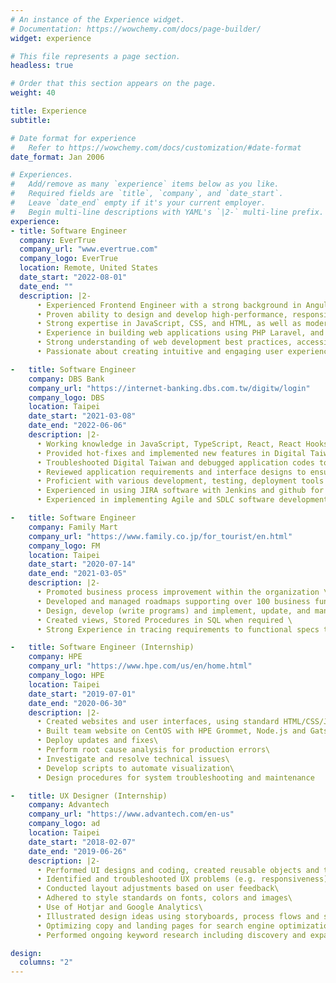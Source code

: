 ```yaml
---
# An instance of the Experience widget.
# Documentation: https://wowchemy.com/docs/page-builder/
widget: experience

# This file represents a page section.
headless: true

# Order that this section appears on the page.
weight: 40

title: Experience
subtitle:

# Date format for experience
#   Refer to https://wowchemy.com/docs/customization/#date-format
date_format: Jan 2006

# Experiences.
#   Add/remove as many `experience` items below as you like.
#   Required fields are `title`, `company`, and `date_start`.
#   Leave `date_end` empty if it's your current employer.
#   Begin multi-line descriptions with YAML's `|2-` multi-line prefix.
experience:
- title: Software Engineer
  company: EverTrue
  company_url: "www.evertrue.com"
  company_logo: EverTrue
  location: Remote, United States
  date_start: "2022-08-01"
  date_end: ""
  description: |2-
      • Experienced Frontend Engineer with a strong background in AngularJS and PHP Laravel. \
      • Proven ability to design and develop high-performance, responsive and user-friendly web applications. \
      • Strong expertise in JavaScript, CSS, and HTML, as well as modern frontend frameworks such as AngularJS. \
      • Experience in building web applications using PHP Laravel, and integrating it with frontend frameworks. \
      • Strong understanding of web development best practices, accessibility, and SEO. \
      • Passionate about creating intuitive and engaging user experiences.

-   title: Software Engineer
    company: DBS Bank
    company_url: "https://internet-banking.dbs.com.tw/digitw/login"
    company_logo: DBS
    location: Taipei
    date_start: "2021-03-08"
    date_end: "2022-06-06"
    description: |2-
      • Working knowledge in JavaScript, TypeScript, React, React Hooks, Redux, Redux-Saga and Jest \
      • Provided hot-fixes and implemented new features in Digital Taiwan (DigiBank) \
      • Troubleshooted Digital Taiwan and debugged application codes to improve functionality \
      • Reviewed application requirements and interface designs to ensure compatibility within existing applications \
      • Proficient with various development, testing, deployment tools - Git, Jenkins, and Docker \
      • Experienced in using JIRA software with Jenkins and github for real time bug tracking and issue management \
      • Experienced in implementing Agile and SDLC software development methodologies.

-   title: Software Engineer
    company: Family Mart
    company_url: "https://www.family.co.jp/for_tourist/en.html"
    company_logo: FM
    location: Taipei
    date_start: "2020-07-14"
    date_end: "2021-03-05"
    description: |2-
      • Promoted business process improvement within the organization \
      • Developed and managed roadmaps supporting over 100 business functions \
      • Design, develop (write programs) and implement, update, and manage workflow implementation \
      • Created views, Stored Procedures in SQL when required \
      • Strong Experience in tracing requirements to functional specs to test scenarios and test scripts

-   title: Software Engineer (Internship)
    company: HPE
    company_url: "https://www.hpe.com/us/en/home.html"
    company_logo: HPE
    location: Taipei
    date_start: "2019-07-01"
    date_end: "2020-06-30"
    description: |2-
      • Created websites and user interfaces, using standard HTML/CSS/JS practices, while incorporating data from back-end databases and services.\
      • Built team website on CentOS with HPE Grommet, Node.js and Gatsby to handle high concurrency and blocked out unnecessary requests to the backend server.\
      • Deploy updates and fixes\
      • Perform root cause analysis for production errors\
      • Investigate and resolve technical issues\
      • Develop scripts to automate visualization\
      • Design procedures for system troubleshooting and maintenance

-   title: UX Designer (Internship)
    company: Advantech
    company_url: "https://www.advantech.com/en-us"
    company_logo: ad
    location: Taipei
    date_start: "2018-02-07"
    date_end: "2019-06-26"
    description: |2-
      • Performed UI designs and coding, created reusable objects and templates, wireframes for web pages and email templates; manage maintenance, updates, expansions, and scaling of each design\
      • Identified and troubleshooted UX problems (e.g. responsiveness)\
      • Conducted layout adjustments based on user feedback\
      • Adhered to style standards on fonts, colors and images\
      • Use of Hotjar and Google Analytics\
      • Illustrated design ideas using storyboards, process flows and sitemaps\
      • Optimizing copy and landing pages for search engine optimization\
      • Performed ongoing keyword research including discovery and expansion of keyword opportunities

design:
  columns: "2"
---
```

